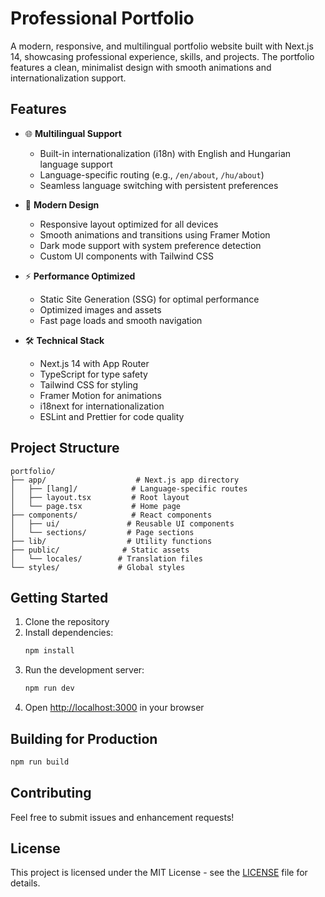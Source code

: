 # Professional Portfolio

A modern, responsive, and multilingual portfolio website built with Next.js 14, showcasing professional experience, skills, and projects. The portfolio features a clean, minimalist design with smooth animations and internationalization support.

## Features

- 🌐 **Multilingual Support**

  - Built-in internationalization (i18n) with English and Hungarian language support
  - Language-specific routing (e.g., `/en/about`, `/hu/about`)
  - Seamless language switching with persistent preferences

- 🎨 **Modern Design**

  - Responsive layout optimized for all devices
  - Smooth animations and transitions using Framer Motion
  - Dark mode support with system preference detection
  - Custom UI components with Tailwind CSS

- ⚡ **Performance Optimized**

  - Static Site Generation (SSG) for optimal performance
  - Optimized images and assets
  - Fast page loads and smooth navigation

- 🛠️ **Technical Stack**
  - Next.js 14 with App Router
  - TypeScript for type safety
  - Tailwind CSS for styling
  - Framer Motion for animations
  - i18next for internationalization
  - ESLint and Prettier for code quality

## Project Structure

```
portfolio/
├── app/                    # Next.js app directory
│   ├── [lang]/            # Language-specific routes
│   ├── layout.tsx         # Root layout
│   └── page.tsx           # Home page
├── components/            # React components
│   ├── ui/               # Reusable UI components
│   └── sections/         # Page sections
├── lib/                  # Utility functions
├── public/              # Static assets
│   └── locales/        # Translation files
└── styles/             # Global styles
```

## Getting Started

1. Clone the repository
2. Install dependencies:
   ```bash
   npm install
   ```
3. Run the development server:
   ```bash
   npm run dev
   ```
4. Open [http://localhost:3000](http://localhost:3000) in your browser

## Building for Production

```bash
npm run build
```

## Contributing

Feel free to submit issues and enhancement requests!

## License

This project is licensed under the MIT License - see the [LICENSE](LICENSE) file for details.
